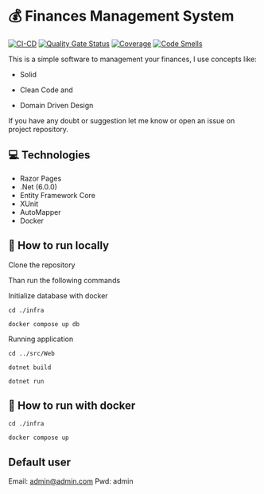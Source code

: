# :moneybag: Finances Management System

[![CI-CD](https://github.com/gpreviatti/FinancesManagementSystem/actions/workflows/cicd.yaml/badge.svg?branch=main)](https://github.com/gpreviatti/FinancesManagementSystem/actions/workflows/cicd.yaml)
[![Quality Gate Status](https://sonarcloud.io/api/project_badges/measure?project=gpreviatti_FinancesManagementSystem&metric=alert_status)](https://sonarcloud.io/dashboard?id=gpreviatti_FinancesManagementSystem)
[![Coverage](https://sonarcloud.io/api/project_badges/measure?project=gpreviatti_FinancesManagementSystem&metric=coverage)](https://sonarcloud.io/dashboard?id=gpreviatti_FinancesManagementSystem)
[![Code Smells](https://sonarcloud.io/api/project_badges/measure?project=gpreviatti_FinancesManagementSystem&metric=code_smells)](https://sonarcloud.io/dashboard?id=gpreviatti_FinancesManagementSystem)

This is a simple software to management your finances, I use concepts like:

- Solid

- Clean Code and

- Domain Driven Design

If you have any doubt or suggestion let me know or open an issue on project repository.

## :computer: Technologies

- Razor Pages
- .Net (6.0.0)
- Entity Framework Core
- XUnit
- AutoMapper
- Docker

## :runner: How to run locally

Clone the repository

Than run the following commands

Initialize database with docker

`cd ./infra`

`docker compose up db`

Running application

`cd ../src/Web`

`dotnet build`

`dotnet run`

## :runner: How to run with docker

`cd ./infra`

`docker compose up`

## Default user

Email: admin@admin.com
Pwd: admin
